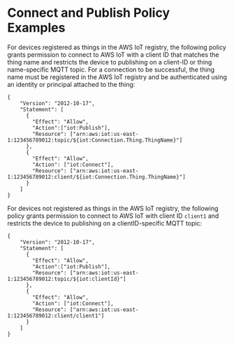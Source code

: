 # Connect and Publish Policy Examples<a name="connect-and-pub"></a>

For devices registered as things in the AWS IoT registry, the following policy grants permission to connect to AWS IoT with a client ID that matches the thing name and restricts the device to publishing on a client\-ID or thing name\-specific MQTT topic\. For a connection to be successful, the thing name must be registered in the AWS IoT registry and be authenticated using an identity or principal attached to the thing:

```
{
    "Version": "2012-10-17",
    "Statement": [
      {
        "Effect": "Allow",
        "Action":["iot:Publish"],
        "Resource": ["arn:aws:iot:us-east-1:123456789012:topic/${iot:Connection.Thing.ThingName}"]
      },
      {
        "Effect": "Allow",
        "Action": ["iot:Connect"],
        "Resource": ["arn:aws:iot:us-east-1:123456789012:client/${iot:Connection.Thing.ThingName}"]
      }
    ]
}
```

For devices not registered as things in the AWS IoT registry, the following policy grants permission to connect to AWS IoT with client ID `client1` and restricts the device to publishing on a clientID\-specific MQTT topic:

```
{
    "Version": "2012-10-17",
    "Statement": [
      {
        "Effect": "Allow",
        "Action":["iot:Publish"],
        "Resource": ["arn:aws:iot:us-east-1:123456789012:topic/${iot:clientId}"]
      },
      {
        "Effect": "Allow",
        "Action": ["iot:Connect"],
        "Resource": ["arn:aws:iot:us-east-1:123456789012:client/client1"]
      }
    ]
}
```